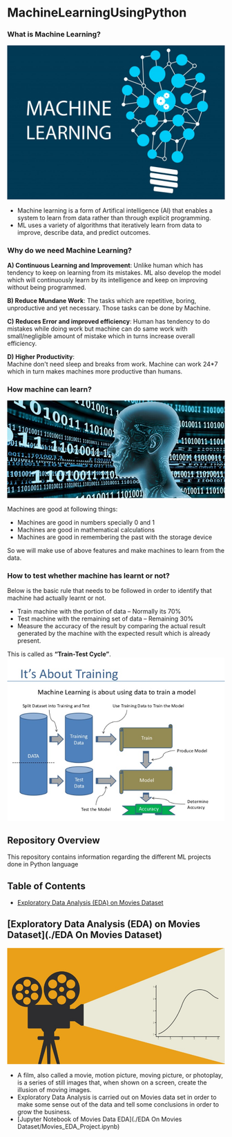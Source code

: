 # MachineLearningUsingPython

### What is Machine Learning?
![image.png](images/MachineLearning.jpg)

- Machine learning is a form of Artifical intelligence (AI) that enables a system to learn from data rather than through explicit       programming.
- ML uses a variety of algorithms that iteratively learn from data to improve, describe data, and predict outcomes.

### Why do we need Machine Learning?
__A) Continuous Learning and Improvement__:
    Unlike human which has tendency to keep on learning from its mistakes. ML also develop the model which will continuously learn by its intelligence and keep on improving without being programmed.

__B) Reduce Mundane Work__:
    The tasks which are repetitive, boring, unproductive and yet necessary. Those tasks can be done by Machine.

__C) Reduces Error and improved efficiency__:
    Human has tendency to do mistakes while doing work but machine can do same work with small/negligible amount of mistake which in turns increase overall efficiency.

__D) Higher Productivity__:  
    Machine don't need sleep and breaks from work. Machine can work 24*7 which in turn makes machines more productive than humans. 

### How machine can learn?
![image.png](images/HowMachineCanLearn.jpg)

Machines are good at following things:

- Machines are good in numbers specially 0 and 1
- Machines are good in mathematical calculations
- Machines are good in remembering the past with the storage device

So we will make use of above features and make machines to learn from the data.


### How to test whether machine has learnt or not?

Below is the basic rule that needs to be followed in order to identify that machine had actually learnt or not.

- Train machine with the portion of data – Normally its 70%
- Test machine with the remaining set of data – Remaining 30%
- Measure the accuracy of the result by comparing the actual result generated by the machine with the expected result which is already present.

This is called as __“Train-Test Cycle”__.
![image.png](images/TrainTest.jpg)

## Repository Overview
This repository contains information regarding the different ML projects done in Python language

## Table of Contents
- [Exploratory Data Analysis (EDA) on Movies Dataset](#section01) <br/>

<a id = "section01"></a>
## [Exploratory Data Analysis (EDA) on Movies Dataset](./EDA On Movies Dataset)
![image.png](images/Movies.jpg)
- A film, also called a movie, motion picture, moving picture, or photoplay, is a series of still images that, when shown on a screen, create the illusion of moving images. 
- Exploratory Data Analysis is carried out on Movies data set in order to make some sense out of the data and tell some conclusions in order to grow the business. 
- [Jupyter Notebook of Movies Data EDA](./EDA On Movies Dataset/Movies_EDA_Project.ipynb)
